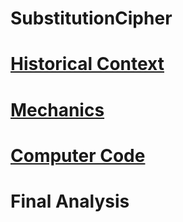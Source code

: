 # SubstitutionCipher

# [Historical Context](Historical.md)

# [Mechanics](mechanics.md)

# [Computer Code](computercode.md)

# Final Analysis
